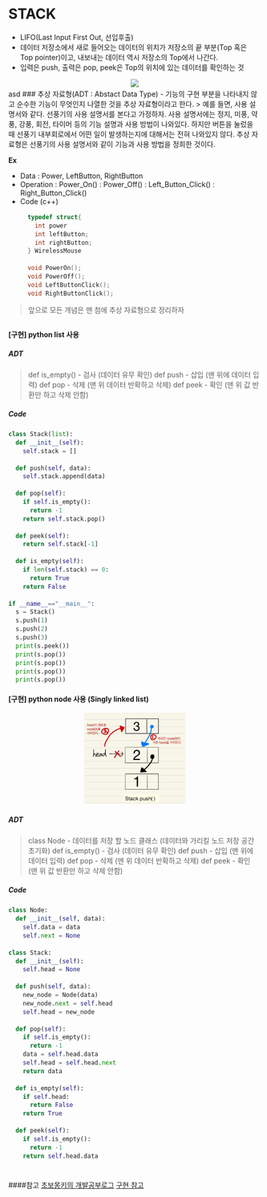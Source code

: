 # STACK
- LIFO(Last Input First Out, 선입후출)
- 데이터 저장소에서 새로 들어오는 데이터의 위치가 저장소의 끝 부분(Top 혹은 Top pointer)이고, 내보내는 데이터 역시 저장소의 Top에서 나간다.   
- 입력은 push, 출력은 pop, peek은 Top의 위치에 있는 데이터를 확인하는 것
<center><img src=https://wayhome25.github.io/assets/post-img/cs/stack.jpg width=40%></center>
asd
### 추상 자료형(ADT : Abstact Data Type)
- 기능의 구현 부분을 나타내지 않고 순수한 기능이 무엇인지 나열한 것을 추상 자료형이라고 한다.
  > 예를 들면, 사용 설명서와 같다.
  선풍기의 사용 설명서를 본다고 가정하자. 사용 설명서에는 정지, 미풍, 약풍, 강풍, 회전, 타이머 등의 기능 설명과 사용 방법이 나와있다.
  하지만 버튼을 눌렀을 때 선풍기 내부회로에서 어떤 일이 발생하는지에 대해서는 전혀 나와있지 않다.
  추상 자료형은 선풍기의 사용 설명서와 같이 기능과 사용 방법을 정희한 것이다.

  **Ex**
  - Data
    : Power, LeftButton, RightButton
  - Operation
    : Power_On()
    : Power_Off()
    : Left_Button_Click()
    : Right_Button_Click()
  - Code (c++)
    ```c++
      typedef struct{
        int power
        int leftButton;
        int rightButton;
      } WirelessMouse

      void PowerOn();
      void PowerOff();
      void LeftButtonClick();
      void RightButtonClick();
    ```
> 앞으로 모든 개념은 맨 첨에 추상 자료형으로 정리하자   
##
#### [구현] python list 사용

##### ADT
>def is_empty() - 검사 (데이터 유무 확인)
def push - 삽입 (맨 위에 데이터 입력)
def pop - 삭제 (맨 위 데이터 반확하고 삭제)
def peek - 확인 (맨 위 값 반환만 하고 삭제 안함)

##### Code
```python
class Stack(list):
  def __init__(self):
    self.stack = []

  def push(self, data):
    self.stack.append(data)

  def pop(self):
    if self.is_empty():
      return -1
    return self.stack.pop()

  def peek(self):
    return self.stack[-1]

  def is_empty(self):
    if len(self.stack) == 0:
      return True
    return False

if __name__=="__main__":
  s = Stack()
  s.push(1)
  s.push(2)
  s.push(3)
  print(s.peek())
  print(s.pop())
  print(s.pop())
  print(s.pop())
  print(s.pop())
```
#### [구현] python node 사용 (Singly linked list)

<center><img src=img/SinglyLinkedList.jpg width=40%></center>

##### ADT
>class Node - 데이터를 저장 할 노드 클래스 (데이터와 가리킬 노드 저장 공간 초기화)
def is_empty() - 검사 (데이터 유무 확인)
def push - 삽입 (맨 위에 데이터 입력)
def pop - 삭제 (맨 위 데이터 반확하고 삭제)
def peek - 확인 (맨 위 값 반환만 하고 삭제 안함)

##### Code
```python
class Node:
  def __init__(self, data):
    self.data = data
    self.next = None

class Stack:
  def __init__(self):
    self.head = None

  def push(self, data):
    new_node = Node(data)
    new_node.next = self.head
    self.head = new_node

  def pop(self):
    if self.is_empty():
      return -1
    data = self.head.data
    self.head = self.head.next
    return data

  def is_empty(self):
    if self.head:
      return False
    return True

  def peek(self):
    if self.is_empty():
      return -1
    return self.head.data
```

#
####참고
[초보몽키의 개발공부로그](https://wayhome25.github.io/cs/2017/04/18/cs-20/)
[구현 참고](https://daimhada.tistory.com/105)
